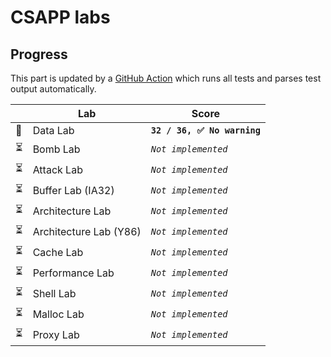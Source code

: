 # CSAPP labs

## Progress

This part is updated by a [GitHub Action](https://github.com/VVsxmja/csapp-labs/actions/workflows/AutoGrade.yml) which 
runs all tests and parses test output automatically.

<!-- score begin -->
|   |Lab|Score|
|---|---|---|
| 🤔 | Data Lab | **`32 / 36, ✅ No warning`** | 
| ⏳ | Bomb Lab | *`Not implemented`* | 
| ⏳ | Attack Lab | *`Not implemented`* | 
| ⏳ | Buffer Lab (IA32) | *`Not implemented`* | 
| ⏳ | Architecture Lab | *`Not implemented`* | 
| ⏳ | Architecture Lab (Y86) | *`Not implemented`* | 
| ⏳ | Cache Lab | *`Not implemented`* | 
| ⏳ | Performance Lab | *`Not implemented`* | 
| ⏳ | Shell Lab | *`Not implemented`* | 
| ⏳ | Malloc Lab | *`Not implemented`* | 
| ⏳ | Proxy Lab | *`Not implemented`* | 
<!-- score end -->